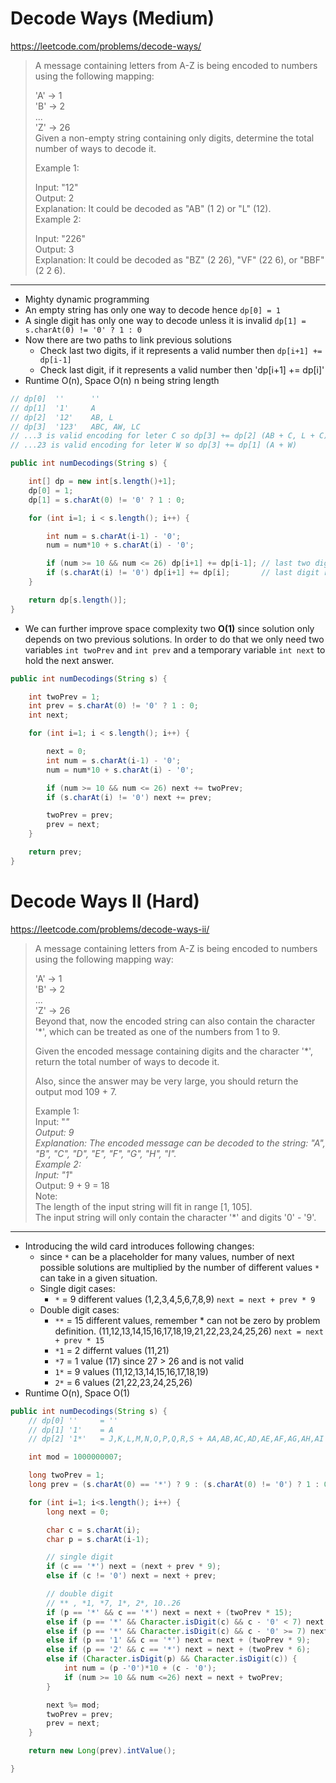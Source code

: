 # Decode Ways (Medium)
https://leetcode.com/problems/decode-ways/

> A message containing letters from A-Z is being encoded to numbers using the following mapping:  
>
>'A' -> 1  
>'B' -> 2  
>...  
>'Z' -> 26  
>Given a non-empty string containing only digits, determine the total number of ways to decode it.  
>
>Example 1:  
>
>Input: "12"  
>Output: 2  
>Explanation: It could be decoded as "AB" (1 2) or "L" (12).  
>Example 2:  
>
>Input: "226"  
>Output: 3  
>Explanation: It could be decoded as "BZ" (2 26), "VF" (22 6), or "BBF" (2 2 6).  
---
* Mighty dynamic programming
* An empty string has only one way to decode hence `dp[0] = 1`
* A single digit has only one way to decode unless it is invalid `dp[1] = s.charAt(0) != '0' ? 1 : 0`
* Now there are two paths to link previous solutions 
  * Check last two digits, if it represents a valid number then `dp[i+1] += dp[i-1]`
  * Check last digit, if it represents a valid number then 'dp[i+1] += dp[i]'
* Runtime O(n), Space O(n) n being string length

```java
// dp[0]  ''      ''  
// dp[1]  '1'     A  
// dp[2]  '12'    AB, L  
// dp[3]  '123'   ABC, AW, LC  
// ...3 is valid encoding for leter C so dp[3] += dp[2] (AB + C, L + C)  
// ...23 is valid encoding for leter W so dp[3] += dp[1] (A + W)  

public int numDecodings(String s) {

    int[] dp = new int[s.length()+1];
    dp[0] = 1; 
    dp[1] = s.charAt(0) != '0' ? 1 : 0;

    for (int i=1; i < s.length(); i++) {

        int num = s.charAt(i-1) - '0';
        num = num*10 + s.charAt(i) - '0';

        if (num >= 10 && num <= 26) dp[i+1] += dp[i-1]; // last two digits represents a valid letter
        if (s.charAt(i) != '0') dp[i+1] += dp[i];       // last digit represents a valid letter
    }

    return dp[s.length()];
}
```

* We can further improve space complexity two **O(1)** since solution only depends on two previous solutions. In order to do that we only need two variables `int twoPrev` and `int prev` and a temporary variable `int next` to hold the next answer.

```java
public int numDecodings(String s) {

    int twoPrev = 1; 
    int prev = s.charAt(0) != '0' ? 1 : 0;
    int next;

    for (int i=1; i < s.length(); i++) {

        next = 0;
        int num = s.charAt(i-1) - '0';
        num = num*10 + s.charAt(i) - '0';

        if (num >= 10 && num <= 26) next += twoPrev;
        if (s.charAt(i) != '0') next += prev;

        twoPrev = prev;
        prev = next;
    }

    return prev;
} 
```

# Decode Ways II (Hard)
https://leetcode.com/problems/decode-ways-ii/

> A message containing letters from A-Z is being encoded to numbers using the following mapping way:  
>
>'A' -> 1  
>'B' -> 2  
>...  
>'Z' -> 26  
> Beyond that, now the encoded string can also contain the character '*', which can be treated as one of the numbers from 1 to 9.  
>
> Given the encoded message containing digits and the character '*', return the total number of ways to decode it.  
>
> Also, since the answer may be very large, you should return the output mod 109 + 7.  
>
>Example 1:  
>Input: "*"  
>Output: 9  
>Explanation: The encoded message can be decoded to the string: "A", "B", "C", "D", "E", "F", "G", "H", "I".  
>Example 2:  
>Input: "1*"  
>Output: 9 + 9 = 18  
>Note:  
>The length of the input string will fit in range [1, 105].  
>The input string will only contain the character '*' and digits '0' - '9'.  
---
* Introducing the wild card introduces following changes:
  * since `*` can be a placeholder for many values, number of next possible solutions are multiplied by the number of different values `*` can take in a given situation.
  * Single digit cases:
    * `*` = 9 different values (1,2,3,4,5,6,7,8,9)  `next = next + prev * 9`
  * Double digit cases:
    * `**` = 15 different values, remember * can not be zero by problem definition. (11,12,13,14,15,16,17,18,19,21,22,23,24,25,26) `next = next + prev * 15`
    * `*1` = 2 differnt values (11,21)
    * `*7` = 1 value (17) since 27 > 26 and is not valid
    * `1*` = 9 values (11,12,13,14,15,16,17,18,19)
    * `2*` = 6 values (21,22,23,24,25,26)
* Runtime O(n), Space O(1)

```java
public int numDecodings(String s) {
    // dp[0] ''     = ''
    // dp[1] '1'    = A
    // dp[2] '1*'   = J,K,L,M,N,O,P,Q,R,S + AA,AB,AC,AD,AE,AF,AG,AH,AI

    int mod = 1000000007;

    long twoPrev = 1;
    long prev = (s.charAt(0) == '*') ? 9 : (s.charAt(0) != '0') ? 1 : 0;

    for (int i=1; i<s.length(); i++) {
        long next = 0;

        char c = s.charAt(i);
        char p = s.charAt(i-1);

        // single digit
        if (c == '*') next = (next + prev * 9);
        else if (c != '0') next = next + prev;

        // double digit
        // ** , *1, *7, 1*, 2*, 10..26
        if (p == '*' && c == '*') next = next + (twoPrev * 15);
        else if (p == '*' && Character.isDigit(c) && c - '0' < 7) next = next + (twoPrev * 2);
        else if (p == '*' && Character.isDigit(c) && c - '0' >= 7) next = next + twoPrev;
        else if (p == '1' && c == '*') next = next + (twoPrev * 9);
        else if (p == '2' && c == '*') next = next + (twoPrev * 6);
        else if (Character.isDigit(p) && Character.isDigit(c)) {
            int num = (p -'0')*10 + (c - '0');
            if (num >= 10 && num <=26) next = next + twoPrev;
        }

        next %= mod;
        twoPrev = prev;
        prev = next;
    }

    return new Long(prev).intValue();

}

```
